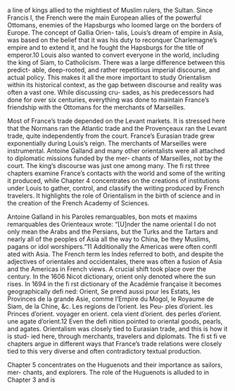 a line of kings allied to the mightiest of Muslim rulers, the Sultan. Since Francis I, the French were the main European allies of the powerful Ottomans, enemies of the  Hapsburgs who loomed large on the borders of Europe. The concept of Gallia Orien- talis, Louis’s dream of empire in Asia, was based on the belief that it was his duty to  reconquer Charlemagne’s empire and to extend it, and he fought the Hapsburgs for the title of emperor.10 Louis also wanted to convert everyone in the world, including  the king of Siam, to Catholicism. There was a large difference between this predict- able, deep-rooted, and rather repetitious imperial discourse, and actual policy. This  makes it all the more important to study Orientalism within its historical context, as  the gap between discourse and reality was often a vast one. While discussing cru- sades, as his predecessors had done for over six centuries, everything was done to  maintain France’s friendship with the Ottomans for the merchants of Marseilles.

Most of France’s trade depended on the Levant markets. It is stressed here that the Normans ran the Atlantic trade and the Provençeaux ran the Levant trade, quite independently from the court. France’s Eurasian trade grew exponentially during Louis’s reign. The merchants of Marseilles were instrumental. Antoine Galland and  many other orientalists were all attached to diplomatic missions funded by the mer- chants of Marseilles, not by the court. The king’s discourse was just one among  many. The fi rst three chapters examine France’s contacts with the world and some of the writing it produced, while Chapter 4 concentrates on the creations of institutions under Louis to gather, control, and classify the writing produced by French travelers. It highlights the role of Orientalism in the birth of science and in the creation of the French Academy of Sciences.

Antoine Galland in his Paroles remarquables, bon mots et maxims remarquables des Orienteaux wrote: “[U]nder the name oriental I do not only mean the Arabs and the Persians, but the Turks and the Tartars and nearly all of the peoples of Asia all the way to China, be they Muslims, pagans or idol worshipers.”11 Additionally the Americas were often confl ated with Asia. The French term les Indes referred to both, and despite the adjectives of orientales and occidentales, there was often a fusion of Asia and the Americas in French views. A crucial shift took place over the century. In the 1606 Nicot dictionary, orient only denoted where the sun rises. In 1694 in the fi rst dictionary of the Académie française it becomes geographically defi ned: Orient, Se prend aussi pour les Estats, les Provinces de la grande Asie, comme l’Empire  du Mogol, le Royaume de Siam, de la Chine, &c. Les regions de l’orient. les Peu- ples d’orient. les Princes d’orient. voyager en orient. cela vient d’orient. des perles  d’orient. une agate d’orient.12 Even the defi nition pointed to oriental goods, pearls,  and agates. Orientalism was closely tied to Eurasian trade, and this is how it is stud- ied here, through merchants, travelers and diplomats. The fi st fi ve chapters argue in  different ways that France’s trade relations were closely tied to this very diverse and often contradictory textual production.

Chapter 5 concentrates on the Huguenots and their importance as sailors, mer- chants, and explorers. The role of the Huguenots is alluded to in Chapter 3 and is
